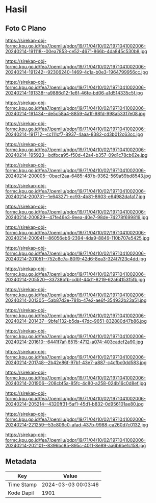 # Hasil

## Foto C Plano

https://sirekap-obj-formc.kpu.go.id/fea7/pemilu/pdpr/19/71/04/10/02/1971041002006-20240214-191118--00ea7853-ce52-4671-866b-4da845c530b8.jpg

https://sirekap-obj-formc.kpu.go.id/fea7/pemilu/pdpr/19/71/04/10/02/1971041002006-20240214-191242--92306240-1469-4c1a-b0e3-1964799956cc.jpg

https://sirekap-obj-formc.kpu.go.id/fea7/pemilu/pdpr/19/71/04/10/02/1971041002006-20240214-191338--a9886d12-1e6f-46fe-bd06-a1d514335c5f.jpg

https://sirekap-obj-formc.kpu.go.id/fea7/pemilu/pdpr/19/71/04/10/02/1971041002006-20240214-191434--de5c58a4-8859-4a1f-98fd-998a53317e08.jpg

https://sirekap-obj-formc.kpu.go.id/fea7/pemilu/pdpr/19/71/04/10/02/1971041002006-20240214-191712--cc111cf7-8937-4aaa-8382-cd3b012c63cc.jpg

https://sirekap-obj-formc.kpu.go.id/fea7/pemilu/pdpr/19/71/04/10/02/1971041002006-20240214-195923--bdfbca95-f50d-42a4-b357-09d1c78cb62e.jpg

https://sirekap-obj-formc.kpu.go.id/fea7/pemilu/pdpr/19/71/04/10/02/1971041002006-20240214-200005--0bacf2aa-6485-487b-9362-569a59bd8543.jpg

https://sirekap-obj-formc.kpu.go.id/fea7/pemilu/pdpr/19/71/04/10/02/1971041002006-20240214-200731--1e643271-ec93-4b81-8603-e64982dafa17.jpg

https://sirekap-obj-formc.kpu.go.id/fea7/pemilu/pdpr/19/71/04/10/02/1971041002006-20240214-200829--47fe46e3-9eea-40e7-98de-74278f699819.jpg

https://sirekap-obj-formc.kpu.go.id/fea7/pemilu/pdpr/19/71/04/10/02/1971041002006-20240214-200941--86056eb6-2394-4da9-8849-110b707e5425.jpg

https://sirekap-obj-formc.kpu.go.id/fea7/pemilu/pdpr/19/71/04/10/02/1971041002006-20240214-201051--752c8c7a-80f9-42d6-8ea3-324f7f23c4dd.jpg

https://sirekap-obj-formc.kpu.go.id/fea7/pemilu/pdpr/19/71/04/10/02/1971041002006-20240214-205520--33738bfb-cdb1-44d1-8219-62a64153f5fb.jpg

https://sirekap-obj-formc.kpu.go.id/fea7/pemilu/pdpr/19/71/04/10/02/1971041002006-20240214-201305--5ab87d3e-781b-47e2-ae6f-354932b23a51.jpg

https://sirekap-obj-formc.kpu.go.id/fea7/pemilu/pdpr/19/71/04/10/02/1971041002006-20240214-201437--9bfe1132-b5da-47dc-9651-832880d47b86.jpg

https://sirekap-obj-formc.kpu.go.id/fea7/pemilu/pdpr/19/71/04/10/02/1971041002006-20240214-201610--6441f7af-6515-4712-a074-403cadcf2a90.jpg

https://sirekap-obj-formc.kpu.go.id/fea7/pemilu/pdpr/19/71/04/10/02/1971041002006-20240214-201748--2b42e86f-97bf-43e7-a887-c4cfbc0dd583.jpg

https://sirekap-obj-formc.kpu.go.id/fea7/pemilu/pdpr/19/71/04/10/02/1971041002006-20240214-201906--208cbf5a-85fc-4c80-a258-024b16c0d8ef.jpg

https://sirekap-obj-formc.kpu.go.id/fea7/pemilu/pdpr/19/71/04/10/02/1971041002006-20240214-205214--4320ff31-5af1-45d1-b832-0d956101ae80.jpg

https://sirekap-obj-formc.kpu.go.id/fea7/pemilu/pdpr/19/71/04/10/02/1971041002006-20240214-221259--53c809c0-afad-437b-9988-ca260d7c0132.jpg

https://sirekap-obj-formc.kpu.go.id/fea7/pemilu/pdpr/19/71/04/10/02/1971041002006-20240214-202101--8396bc85-895c-4011-8e89-aa6b6be1c158.jpg


## Metadata

| Key        | Value               |
| ---------- | ------------------- |
| Time Stamp | 2024-03-03 00:03:46 |
| Kode Dapil | 1901                |



